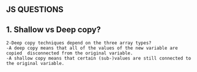 ## **JS QUESTIONS**
## 1. Shallow vs Deep copy?
    2-Deep copy techniques depend on the three array types?
    -A deep copy means that all of the values of the new variable are copied  disconnected from the original variable.
    -A shallow copy means that certain (sub-)values are still connected to the original variable.
